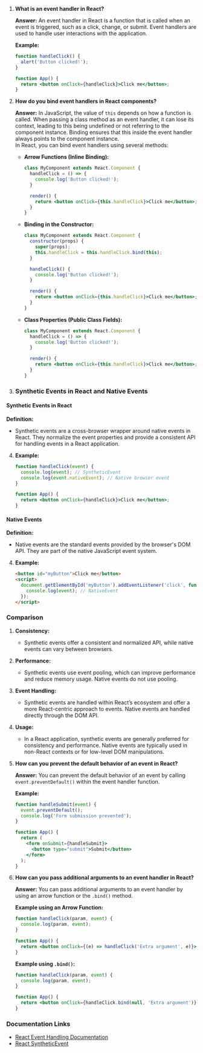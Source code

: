 1. **What is an event handler in React?**

   **Answer:** An event handler in React is a function that is called when an event is triggered, such as a click, change, or submit. Event handlers are used to handle user interactions with the application.

   **Example:**
   ```jsx
   function handleClick() {
     alert('Button clicked!');
   }

   function App() {
     return <button onClick={handleClick}>Click me</button>;
   }
   ```

2. **How do you bind event handlers in React components?**

   **Answer:** In JavaScript, the value of `this` depends on how a function is called. When passing a class method as an event handler, it can lose its context, leading to this being undefined or not referring to the component instance.
Binding ensures that this inside the event handler always points to the component instance. <br>In React, you can bind event handlers using several methods:

   - **Arrow Functions (Inline Binding):**
     ```jsx
     class MyComponent extends React.Component {
       handleClick = () => {
         console.log('Button clicked!');
       }

       render() {
         return <button onClick={this.handleClick}>Click me</button>;
       }
     }
     ```

   - **Binding in the Constructor:**
     ```jsx
     class MyComponent extends React.Component {
       constructor(props) {
         super(props);
         this.handleClick = this.handleClick.bind(this);
       }

       handleClick() {
         console.log('Button clicked!');
       }

       render() {
         return <button onClick={this.handleClick}>Click me</button>;
       }
     }
     ```

   - **Class Properties (Public Class Fields):**
     ```jsx
     class MyComponent extends React.Component {
       handleClick = () => {
         console.log('Button clicked!');
       }

       render() {
         return <button onClick={this.handleClick}>Click me</button>;
       }
     }
     ```

3. ### Synthetic Events in React and Native Events

#### Synthetic Events in React

**Definition:**
- Synthetic events are a cross-browser wrapper around native events in React. They normalize the event properties and provide a consistent API for handling events in a React application.



4. **Example:**
   ```jsx
   function handleClick(event) {
     console.log(event); // SyntheticEvent
     console.log(event.nativeEvent); // Native browser event
   }

   function App() {
     return <button onClick={handleClick}>Click me</button>;
   }
   ```



#### Native Events

**Definition:**
- Native events are the standard events provided by the browser's DOM API. They are part of the native JavaScript event system.


4. **Example:**
   ```html
   <button id="myButton">Click me</button>
   <script>
     document.getElementById('myButton').addEventListener('click', function(event) {
       console.log(event); // NativeEvent
     });
   </script>
   ```



### Comparison

1. **Consistency:**
   - Synthetic events offer a consistent and normalized API, while native events can vary between browsers.

2. **Performance:**
   - Synthetic events use event pooling, which can improve performance and reduce memory usage. Native events do not use pooling.

3. **Event Handling:**
   - Synthetic events are handled within React’s ecosystem and offer a more React-centric approach to events. Native events are handled directly through the DOM API.

4. **Usage:**
   - In a React application, synthetic events are generally preferred for consistency and performance. Native events are typically used in non-React contexts or for low-level DOM manipulations.


4. **How can you prevent the default behavior of an event in React?**

   **Answer:** You can prevent the default behavior of an event by calling `event.preventDefault()` within the event handler function.

   **Example:**
   ```jsx
   function handleSubmit(event) {
     event.preventDefault();
     console.log('Form submission prevented');
   }

   function App() {
     return (
       <form onSubmit={handleSubmit}>
         <button type="submit">Submit</button>
       </form>
     );
   }
   ```

5. **How can you pass additional arguments to an event handler in React?**

   **Answer:** You can pass additional arguments to an event handler by using an arrow function or the `.bind()` method.

   **Example using an Arrow Function:**
   ```jsx
   function handleClick(param, event) {
     console.log(param, event);
   }

   function App() {
     return <button onClick={(e) => handleClick('Extra argument', e)}>Click me</button>;
   }
   ```

   **Example using `.bind()`:**
   ```jsx
   function handleClick(param, event) {
     console.log(param, event);
   }

   function App() {
     return <button onClick={handleClick.bind(null, 'Extra argument')}>Click me</button>;
   }
   ```

### Documentation Links

- [React Event Handling Documentation](https://reactjs.org/docs/handling-events.html)
- [React SyntheticEvent](https://reactjs.org/docs/events.html)
